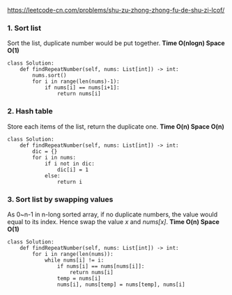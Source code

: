 https://leetcode-cn.com/problems/shu-zu-zhong-zhong-fu-de-shu-zi-lcof/

### 1. Sort list
Sort the list, duplicate number would be put together. **Time O(nlogn) Space O(1)**
```
class Solution:
    def findRepeatNumber(self, nums: List[int]) -> int:
        nums.sort()
        for i in range(len(nums)-1):
            if nums[i] == nums[i+1]:
                return nums[i]
```

### 2. Hash table
Store each items of the list, return the duplicate one. **Time O(n) Space O(n)**
```
class Solution:
    def findRepeatNumber(self, nums: List[int]) -> int:
        dic = {}
        for i in nums:
            if i not in dic:
                dic[i] = 1
            else:
                return i
```

### 3. Sort list by swapping values
As 0~n-1 in n-long sorted array, if no duplicate numbers, the value would equal to its index. Hence swap the value *x* and *nums[x]*.  **Time O(n) Space O(1)**
```
class Solution:
    def findRepeatNumber(self, nums: List[int]) -> int:
        for i in range(len(nums)):
            while nums[i] != i:
                if nums[i] == nums[nums[i]]:
                    return nums[i]
                temp = nums[i]
                nums[i], nums[temp] = nums[temp], nums[i]
```
